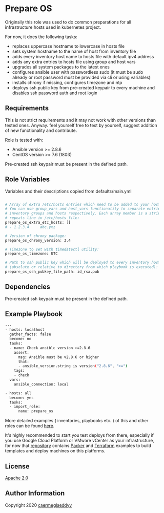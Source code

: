 Prepare OS
=========

Originally this role was used to do common preparations for all infrastructure hosts used in kubernetes project.

For now, it does the following tasks:
- replaces uppercase hostname to lowercase in hosts file
- sets system hostname to the name of host from inventory file
- adds every inventory host name to hosts file with default ipv4 address
- adds any extra entries to hosts file using group and host vars
- upgrades all system packages to the latest ones
- configures ansible user with passwordless sudo (it must be sudo already or root password must be provided via cli or using variables)
- installs chrony if missing, configures timezone and ntp
- deploys ssh public key from pre-created keypair to every machine and disables ssh password auth and root login


Requirements
------------

This is not strict requirements and it may not work with other versions than tested ones.
Anyway. feel yourself free to test by yourself, suggest addition of new functionality and contribute.

Role is tested with:
- Ansible version >= 2.8.6
- CentOS version >= 7.6 (1803)

Pre-created ssh keypair must be present in the defined path.


Role Variables
--------------

Variables and their descriptions copied from defaults/main.yml

```bash

# Array of extra /etc/hosts entries which need to be added to your host(s).
# You can use group_vars and host_vars functionality to separate entries for
# inventory groups and hosts respectively. Each array member is a string which
# repeats line in /etc/hosts file:
prepare_os_extra_etc_hosts: []
# - 1.2.3.4     abc.yxz

# Version of chrony package:
prepare_os_chrony_version: 3.4

# Timezone to set with timedatectl utility:
prepare_os_timezone: UTC

# Path to ssh public key which will be deployed to every inventory host
# (absolute or relative to directory from which playbook is executed):
prepare_os_ssh_pubkey_file_path: id_rsa.pub

```


Dependencies
------------

Pre-created ssh keypair must be present in the defined path.


Example Playbook
----------------

```bash
---
- hosts: localhost
  gather_facts: false
  become: no
  tasks:
  - name: Check ansible version >=2.8.6
    assert:
      msg: Ansible must be v2.8.6 or higher
      that:
      - ansible_version.string is version("2.8.6", ">=")
    tags:
    - check
  vars:
    ansible_connection: local

- hosts: all
  become: yes
  tasks:
  - import_role:
      name: prepare_os

```

More detailed examples ( inventories, playbooks etc. ) of this and other roles can be found [here](https://github.com/caermeglaeddyv/examples/tree/dev/ansible).

It's highly recommended to start you test deploys from there, especially if you use Google Cloud Platform or VMware vCenter as your infrastructure, for now that [repository](https://github.com/caermeglaeddyv/examples) contains [Packer](https://github.com/caermeglaeddyv/examples/tree/dev/packer) and [Terraform](https://github.com/caermeglaeddyv/examples/tree/dev/terraform) examples to build templates and deploy machines on this platforms.


License
-------

[Apache 2.0](https://github.com/caermeglaeddyv/ansible-role-rear/blob/dev/LICENSE)


Author Information
------------------

Copyright 2020 [caermeglaeddyv](https://github.com/caermeglaeddyv)
